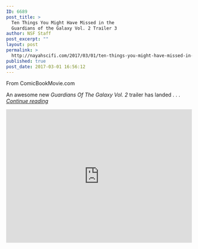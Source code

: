 ```yaml
---
ID: 6689
post_title: >
  Ten Things You Might Have Missed in the
  Guardians of the Galaxy Vol. 2 Trailer 3
author: NSF Staff
post_excerpt: ""
layout: post
permalink: >
  http://nayahscifi.com/2017/03/01/ten-things-you-might-have-missed-in-the-guardians-of-the-galaxy-vol-2-trailer-3/
published: true
post_date: 2017-03-01 16:56:12
---
```

From ComicBookMovie.com

<span id="ctl00_ContentPlaceHolder1_m_summaryLBL">An awesome new <i>Guardians Of The Galaxy Vol. 2</i> trailer has landed . . . <em><a href="https://www.comicbookmovie.com/guardians_of_the_galaxy/guardians-of-the-galaxy-vol-2-trailer-3-ten-things-you-a149300">Continue reading</a></em></span>
<div style="position: relative; height: 0; padding-bottom: 71.64%;"><iframe style="position: absolute; width: 100%; height: 100%; left: 0;" src="https://www.youtube.com/embed/oI0AJbR0LHQ?ecver=2" width="503" height="360" frameborder="0" allowfullscreen="allowfullscreen"></iframe></div>